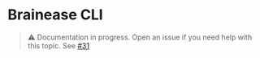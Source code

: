 # Brainease CLI

> ⚠️ Documentation in progress. Open an issue if you need help with this topic. See [#31](https://github.com/arthurfiorette/brainease/issues/31)
